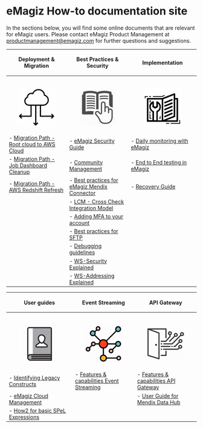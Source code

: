 # eMagiz How-to documentation site
In the sections below, you will find some online documents that are relevant for eMagiz users. Please contact eMagiz Product Management at productmanagement@emagiz.com for further questions and suggestions.

| <p align="center">**Deployment & Migration**</p>| <p align="center">**Best Practices & Security**</p>| <p align="center">**Implementation**</p>|
| ------ | ------ | ------ |
|<img width=600/><p align="center"><img src="../../img/howto/Deployment_icon.png">|<img width=600/><p align="center"><img src="../../img/howto/BestPractice_icon.jpg"></p>|<img width=600/><p align="center"><img src="../../img/howto/How2_icon.png"></p>|
| - [Migration Path - Root cloud to AWS Cloud](migrate-root2aws.md)|- [eMagiz Security Guide](security-guide.md) |- [Daily monitoring with eMagiz](daily-monitoring.md) |
| - [Migration Path - Job Dashboard Cleanup](migration-path-job-dashboard-cleanup.md) | - [Community Management](community-management.md)| - [End to End testing in eMagiz](end2end-testing.md)|
| - [Migration Path - AWS Redshift Refresh](migration-path-aws-redshift-refresh.md) |- [Best practices for eMagiz Mendix Connector](Bestpractices-emagizmendix-connector.md) | - [Recovery Guide](recovery-guide.md) |
| | - [LCM - Cross Check Integration Model](life-cycle-management.md)| |
| | - [Adding MFA to your account](add-mfa-userlevel.md)| |
| | - [Best practices for SFTP](sftp-best-practice.md)| |
| | - [Debugging guidelines](debugging-guidelines.md)| |
| | - [WS-Security Explained](ws-security.md) | |
| | - [WS-Addressing Explained](ws-addressing.md) |  |

| <p align="center">**User guides**</p>| <p align="center">**Event Streaming**</p>| <p align="center">**API Gateway**</p>|
| ------ | ------ | ------ |
|<img width=800/><p align="center"><img  src="../../img/howto/UserGuide_icon.png"></p>|<img width=800/><p align="center"><img  src="../../img/howto/EventStreaming.png"></p>|<img width=800/><p align="center"><img  src="../../img/howto/API_Gateway.png"></p>|
|- [Identifying Legacy Constructs](userguide-legacyconstructs.md) | - [Features & capabilities Event Streaming](release-note-eventstreaming.md) | - [Features & capabilities API Gateway](apigw-releasenotes.md)|
|- [eMagiz Cloud Management](managing-emagizcloud.md) | | - [ User Guide for Mendix Data Hub](userguide-apigateway-odata-datahub.md)|
|- [How2 for basic SPeL Expressions](spelexpr-simpleguide.md) | | |
